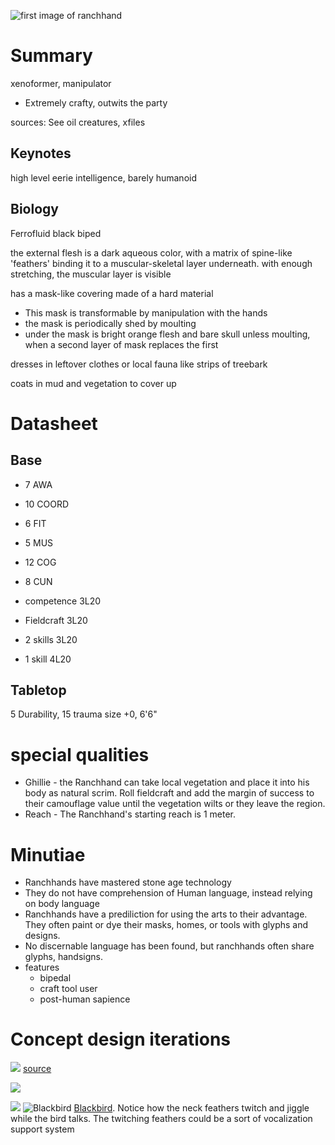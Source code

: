 
![first image of ranchhand](Images/ranchhand_Forest_Creature_Harrison_Magby_Art_Station_No_rights.jpg)

# Summary
xenoformer, manipulator
- Extremely crafty, outwits the party
  
sources: See oil creatures, xfiles
## Keynotes
high level eerie intelligence, barely humanoid
## Biology
Ferrofluid black biped

the external flesh is a dark aqueous color, with a matrix of spine-like 'feathers' binding it to a muscular-skeletal layer underneath. with enough stretching, the muscular layer is visible

has a mask-like covering made of a hard material
- This mask is transformable by manipulation with the hands
- the mask is periodically shed by moulting
- under the mask is bright orange flesh and bare skull unless moulting, when a second layer of mask replaces the first

dresses in leftover clothes or local fauna like strips of treebark

coats in mud and vegetation to cover up

# Datasheet
## Base
- 7 AWA
- 10 COORD
- 6 FIT
- 5 MUS
- 12 COG
- 8 CUN

- competence 3L20
- Fieldcraft 3L20
- 2 skills 3L20
- 1 skill 4L20
## Tabletop
5 Durability, 15 trauma
size +0, 6'6"
# special qualities
- Ghillie - the Ranchhand can take local vegetation and place it into his body as natural scrim. Roll fieldcraft and add the margin of success to their camouflage value until the vegetation wilts or they leave the region.
- Reach - The Ranchhand's starting reach is 1 meter.
# Minutiae
- Ranchhands have mastered stone age technology
- They do not have comprehension of Human language, instead relying on body language
- Ranchhands have a prediliction for using the arts to their advantage. They often paint or dye their masks, homes, or tools with glyphs and designs.
- No discernable language has been found, but ranchhands often share glyphs, handsigns.
- features
	- bipedal
	- craft tool user
	- post-human sapience
# Concept design iterations
![](Images/Pasted_image_20240807231938.png)
[source](https://twitter.com/saintsart_/status/1549499317387493376?s=20&t=wzV-EsuZJx9-U6ICaFYNvg)

![](Images/inspiration_ranchhand_1580891300206_no_rights.jpg)

![](Images/inspiration_ranchhand_1551135677729_no_rights.jpg)
![Blackbird](https://www.youtube.com/watch?v=i7izraterXQ)
[Blackbird](https://www.youtube.com/watch?v=i7izraterXQ). Notice how the neck feathers twitch and jiggle while the bird talks. The twitching feathers could be a sort of vocalization support system
